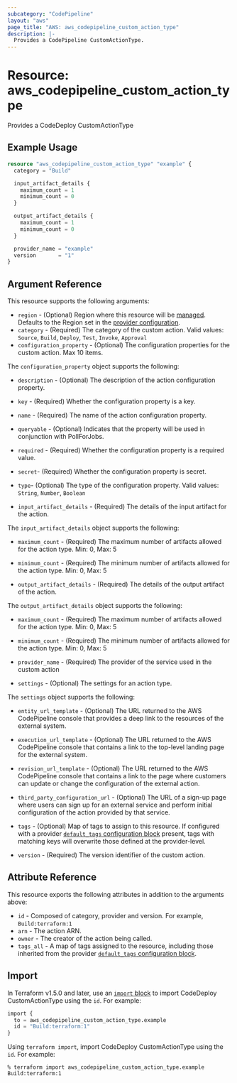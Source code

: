 ```yaml
---
subcategory: "CodePipeline"
layout: "aws"
page_title: "AWS: aws_codepipeline_custom_action_type"
description: |-
  Provides a CodePipeline CustomActionType.
---
```


# Resource: aws_codepipeline_custom_action_type

Provides a CodeDeploy CustomActionType

## Example Usage

```terraform
resource "aws_codepipeline_custom_action_type" "example" {
  category = "Build"

  input_artifact_details {
    maximum_count = 1
    minimum_count = 0
  }

  output_artifact_details {
    maximum_count = 1
    minimum_count = 0
  }

  provider_name = "example"
  version       = "1"
}
```

## Argument Reference

This resource supports the following arguments:

* `region` - (Optional) Region where this resource will be [managed](https://docs.aws.amazon.com/general/latest/gr/rande.html#regional-endpoints). Defaults to the Region set in the [provider configuration](https://registry.terraform.io/providers/hashicorp/aws/latest/docs#aws-configuration-reference).
* `category` - (Required) The category of the custom action. Valid values: `Source`, `Build`, `Deploy`, `Test`, `Invoke`, `Approval`
* `configuration_property` - (Optional) The configuration properties for the custom action. Max 10 items.

The `configuration_property` object supports the following:

* `description` - (Optional) The description of the action configuration property.
* `key` - (Required) Whether the configuration property is a key.
* `name` - (Required) The name of the action configuration property.
* `queryable` - (Optional) Indicates that the property will be used in conjunction with PollForJobs.
* `required` - (Required) Whether the configuration property is a required value.
* `secret`- (Required) Whether the configuration property is secret.
* `type`- (Optional) The type of the configuration property. Valid values: `String`, `Number`, `Boolean`

* `input_artifact_details` - (Required) The details of the input artifact for the action.

The `input_artifact_details` object supports the following:

* `maximum_count` - (Required) The maximum number of artifacts allowed for the action type. Min: 0, Max: 5
* `minimum_count` - (Required) The minimum number of artifacts allowed for the action type. Min: 0, Max: 5

* `output_artifact_details` - (Required) The details of the output artifact of the action.

The `output_artifact_details` object supports the following:

* `maximum_count` - (Required) The maximum number of artifacts allowed for the action type. Min: 0, Max: 5
* `minimum_count` - (Required) The minimum number of artifacts allowed for the action type. Min: 0, Max: 5

* `provider_name` - (Required) The provider of the service used in the custom action
* `settings` - (Optional) The settings for an action type.

The `settings` object supports the following:

* `entity_url_template` - (Optional) The URL returned to the AWS CodePipeline console that provides a deep link to the resources of the external system.
* `execution_url_template` - (Optional) The URL returned to the AWS CodePipeline console that contains a link to the top-level landing page for the external system.
* `revision_url_template` - (Optional) The URL returned to the AWS CodePipeline console that contains a link to the page where customers can update or change the configuration of the external action.
* `third_party_configuration_url` - (Optional) The URL of a sign-up page where users can sign up for an external service and perform initial configuration of the action provided by that service.

* `tags` - (Optional) Map of tags to assign to this resource. If configured with a provider [`default_tags` configuration block](https://registry.terraform.io/providers/hashicorp/aws/latest/docs#default_tags-configuration-block) present, tags with matching keys will overwrite those defined at the provider-level.
* `version` - (Required) The version identifier of the custom action.

## Attribute Reference

This resource exports the following attributes in addition to the arguments above:

* `id` - Composed of category, provider and version. For example, `Build:terraform:1`
* `arn` - The action ARN.
* `owner` - The creator of the action being called.
* `tags_all` - A map of tags assigned to the resource, including those inherited from the provider [`default_tags` configuration block](https://registry.terraform.io/providers/hashicorp/aws/latest/docs#default_tags-configuration-block).

## Import

In Terraform v1.5.0 and later, use an [`import` block](https://developer.hashicorp.com/terraform/language/import) to import CodeDeploy CustomActionType using the `id`. For example:

```terraform
import {
  to = aws_codepipeline_custom_action_type.example
  id = "Build:terraform:1"
}
```

Using `terraform import`, import CodeDeploy CustomActionType using the `id`. For example:

```console
% terraform import aws_codepipeline_custom_action_type.example Build:terraform:1
```
